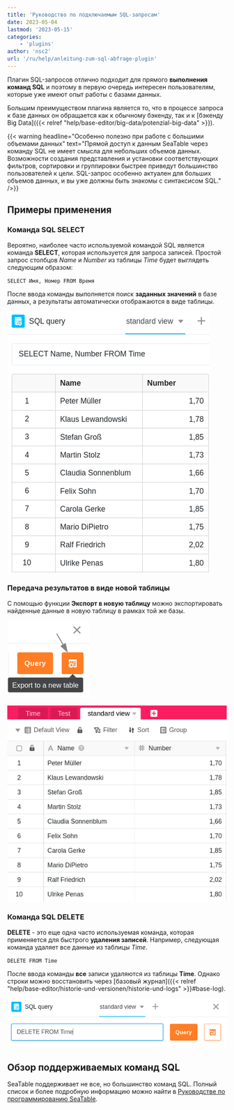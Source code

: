 ```yaml
---
title: 'Руководство по подключаемым SQL-запросам'
date: 2023-05-04
lastmod: '2023-05-15'
categories:
    - 'plugins'
author: 'nsc2'
url: '/ru/help/anleitung-zum-sql-abfrage-plugin'
---
```


Плагин SQL-запросов отлично подходит для прямого **выполнения команд SQL** и поэтому в первую очередь интересен пользователям, которые уже имеют опыт работы с базами данных.

Большим преимуществом плагина является то, что в процессе запроса к базе данных он обращается как к обычному бэкенду, так и к [бэкенду Big Data]({{< relref "help/base-editor/big-data/potenzial-big-data" >}}).

{{< warning  headline="Особенно полезно при работе с большими объемами данных"  text="Прямой доступ к данным SeaTable через команду SQL не имеет смысла для небольших объемов данных. Возможности создания представления и установки соответствующих фильтров, сортировки и группировки быстрее приведут большинство пользователей к цели. SQL-запрос особенно актуален для больших объемов данных, и вы уже должны быть знакомы с синтаксисом SQL." />}}

## Примеры применения

### Команда SQL SELECT

Вероятно, наиболее часто используемой командой SQL является команда **SELECT**, которая используется для запроса записей. Простой запрос столбцов _Name_ и _Number_ из таблицы _Time_ будет выглядеть следующим образом:

```
SELECT Имя, Номер FROM Время
```

После ввода команды выполняется поиск **заданных значений** в базе данных, а результаты автоматически отображаются в виде таблицы.

![Результаты запроса данных с помощью команды SQL SELECT](images/results-data-sql-query.png)

### Передача результатов в виде новой таблицы

С помощью функции **Экспорт в новую таблицу** можно экспортировать найденные данные в новую таблицу в рамках той же базы.

![Экспорт значений, найденных с помощью запроса данных SQL, в новую таблицу](images/export-data-sql-query-to-a-new-table.png)

![Вновь созданная таблица с данными, найденными ранее с помощью SQL-команды с плагином](images/new-table-with-sql-data.png)

### Команда SQL DELETE

**DELETE** - это еще одна часто используемая команда, которая применяется для быстрого **удаления записей**. Например, следующая команда удаляет все данные из таблицы _Time_.

```
DELETE FROM Time
```

После ввода команды **все** записи удаляются из таблицы **Time**. Однако строки можно восстановить через [базовый журнал]({{< relref "help/base-editor/historie-und-versionen/historie-und-logs" >}}#base-log).

![Ввод SQL-команды DELETE для удаления данных таблицы](images/query-delete-from-table.png)

## Обзор поддерживаемых команд SQL

SeaTable поддерживает не все, но большинство команд SQL. Полный список и более подробную информацию можно найти в [Руководстве по программированию SeaTable](https://seatable.github.io/seatable-scripts/python/sql/).
